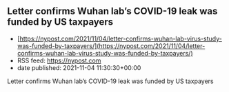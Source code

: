 ## Letter confirms Wuhan lab’s COVID-19 leak was funded by US taxpayers
 - [https://nypost.com/2021/11/04/letter-confirms-wuhan-lab-virus-study-was-funded-by-taxpayers/](https://nypost.com/2021/11/04/letter-confirms-wuhan-lab-virus-study-was-funded-by-taxpayers/)
 - RSS feed: https://nypost.com
 - date published: 2021-11-04 11:30:30+00:00

Letter confirms Wuhan lab’s COVID-19 leak was funded by US taxpayers

